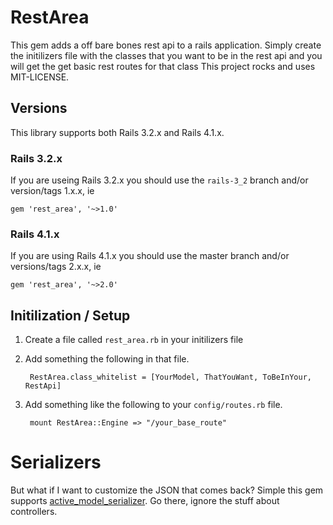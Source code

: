 # RestArea

This gem adds a off bare bones rest api to a rails application. Simply
create the initilizers file with the classes that you want to be in the
rest api and you will get the get basic rest routes for that class
This project rocks and uses MIT-LICENSE.

## Versions

This library supports both Rails 3.2.x and Rails 4.1.x.

### Rails 3.2.x
If you are useing Rails 3.2.x you should use the `rails-3_2` branch and/or version/tags 1.x.x, ie

    gem 'rest_area', '~>1.0'

### Rails 4.1.x
If you are using Rails 4.1.x you should use the master branch and/or versions/tags 2.x.x, ie

    gem 'rest_area', '~>2.0'

## Initilization / Setup

1. Create a file called `rest_area.rb` in your initilizers file
2. Add something the following in that file.

        RestArea.class_whitelist = [YourModel, ThatYouWant, ToBeInYour, RestApi]

3. Add something like the following to your `config/routes.rb` file.

        mount RestArea::Engine => "/your_base_route"

# Serializers

But what if I want to customize the JSON that comes back? Simple this
gem supports [active_model_serializer][1]. Go there, ignore the stuff
about controllers.

[1]:https://github.com/rails-api/active_model_serializers
